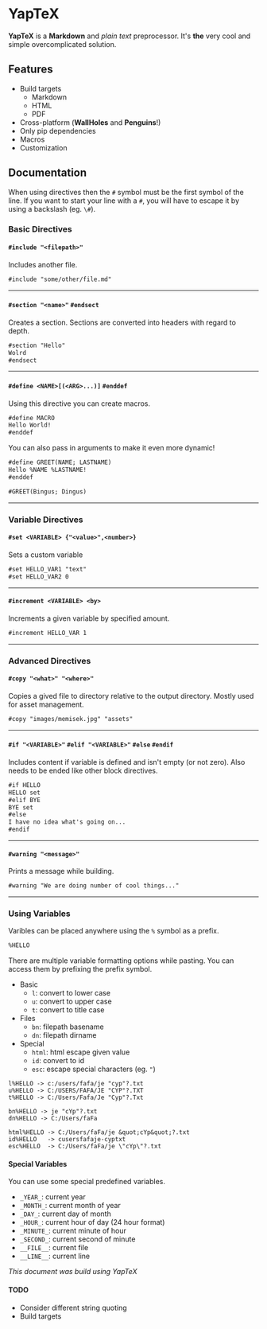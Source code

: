 


# YapTeX
**YapTeX** is a **Markdown** and *plain text* preprocessor. It's **the** very cool and simple overcomplicated solution.

## Features
- Build targets
    - Markdown
    - HTML
    - PDF
- Cross-platform (**WallHoles** and **Penguins**!)
- Only pip dependencies
- Macros
- Customization

## Documentation
When using directives then the `#` symbol must be the first symbol of the line. If you want to start your line with a `#`, you will have to escape it by using a backslash (eg. `\#`).

### Basic Directives
#### `#include "<filepath>"`

Includes another file.
```md
#include "some/other/file.md"
```

---
#### `#section "<name>"` `#endsect`

Creates a section. Sections are converted into headers with regard to depth.
```md
#section "Hello"
Wolrd
#endsect
```

---
#### `#define <NAME>[(<ARG>...)]` `#enddef`

Using this directive you can create macros.
```md
#define MACRO
Hello World!
#enddef
```

You can also pass in arguments to make it even more dynamic!
```md
#define GREET(NAME; LASTNAME)
Hello %NAME %LASTNAME!
#enddef

#GREET(Bingus; Dingus)
```

---

### Variable Directives
#### `#set <VARIABLE> {"<value>",<number>}`

Sets a custom variable
```md
#set HELLO_VAR1 "text"
#set HELLO_VAR2 0
```

---
#### `#increment <VARIABLE> <by>`

Increments a given variable by specified amount.
```md
#increment HELLO_VAR 1
```

---

### Advanced Directives
#### `#copy "<what>" "<where>"`

Copies a gived file to directory relative to the output directory. Mostly used for asset management.
```md
#copy "images/memisek.jpg" "assets"
```

---
#### `#if "<VARIABLE>"` `#elif "<VARIABLE>"` `#else` `#endif`

Includes content if variable is defined and isn't empty (or not zero). Also needs to be ended like other block directives.
```md
#if HELLO
HELLO set
#elif BYE
BYE set
#else
I have no idea what's going on...
#endif
```

---
#### `#warning "<message>"`

Prints a message while building.
```md
#warning "We are doing number of cool things..."
```

---

### Using Variables
Varibles can be placed anywhere using the `%` symbol as a prefix.
```md
%HELLO
```

There are multiple variable formatting options while pasting. You can access them by prefixing the prefix symbol.
- Basic
    - `l`: convert to lower case
    - `u`: convert to upper case
    - `t`: convert to title case
- Files
    - `bn`: filepath basename
    - `dn`: filepath dirname
- Special
    - `html`: html escape given value
    - `id`: convert to id
    - `esc`: escape special characters (eg. `"`)


```
l%HELLO -> c:/users/fafa/je "cyp"?.txt
u%HELLO -> C:/USERS/FAFA/JE "CYP"?.TXT
t%HELLO -> C:/Users/Fafa/Je "Cyp"?.Txt

bn%HELLO -> je "cYp"?.txt
dn%HELLO -> C:/Users/faFa

html%HELLO -> C:/Users/faFa/je &quot;cYp&quot;?.txt
id%HELLO   -> cusersfafaje-cyptxt
esc%HELLO  -> C:/Users/faFa/je \"cYp\"?.txt
```

#### Special Variables
You can use some special predefined variables.
- `_YEAR_`: current year
- `_MONTH_`: current month of year
- `_DAY_`: current day of month
- `_HOUR_`: current hour of day (24 hour format)
- `_MINUTE_`: current minute of hour
- `_SECOND_`: current second of minute
- `__FILE__`: current file
- `__LINE__`: current line




*This document was build using YapTeX*

#### TODO
- Consider different string quoting
- Build targets